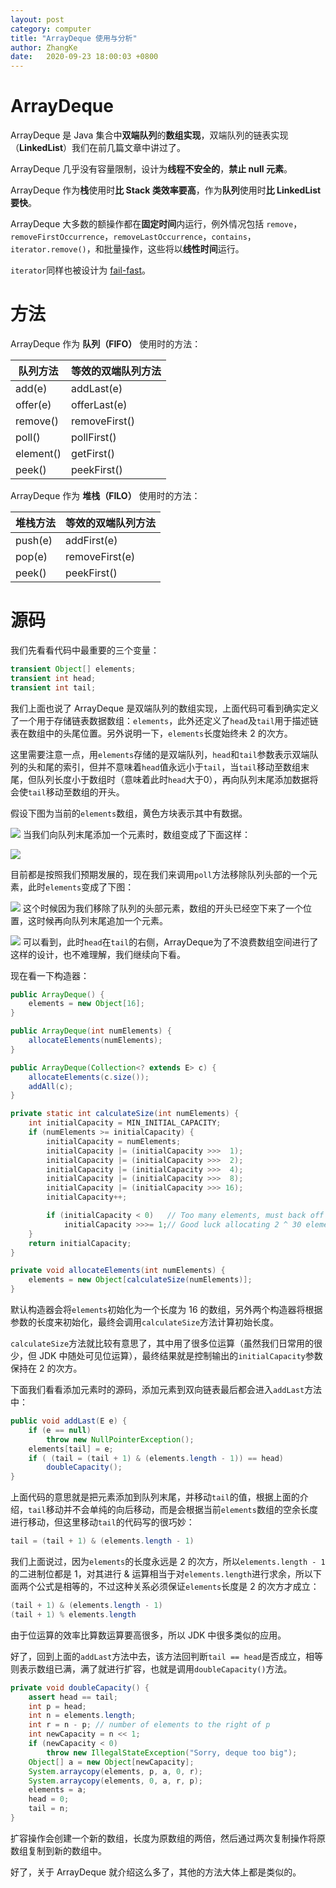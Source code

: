 ```yaml
---
layout: post
category: computer
title: "ArrayDeque 使用与分析"
author: ZhangKe
date:   2020-09-23 18:00:03 +0800
---
```


# ArrayDeque
ArrayDeque 是 Java 集合中**双端队列**的**数组实现**，双端队列的链表实现（**LinkedList**）我们在前几篇文章中讲过了。

ArrayDeque 几乎没有容量限制，设计为**线程不安全的**，**禁止 null 元素**。

ArrayDeque 作为**栈**使用时**比 Stack 类效率要高**，作为**队列**使用时**比 LinkedList 要快**。

ArrayDeque 大多数的额操作都在**固定时间**内运行，例外情况包括 `remove`，`removeFirstOccurrence`，`removeLastOccurrence`，`contains`，`iterator.remove()`，和批量操作，这些将以**线性时间**运行。

`iterator`同样也被设计为 [fail-fast](https://en.wikipedia.org/wiki/Fail-fast "fail-fast")。
<!--more-->
# 方法
ArrayDeque 作为 **队列（FIFO）** 使用时的方法：

|队列方法|等效的双端队列方法|
| ------------ | ------------ |
|add(e)|addLast(e)|
|offer(e)|offerLast(e)|
|remove()|removeFirst()|
|poll()|pollFirst()|
|element()|getFirst()|
|peek()|peekFirst()|

ArrayDeque 作为 **堆栈（FILO）** 使用时的方法：

|堆栈方法|等效的双端队列方法|
| ------------ | ------------ |
|push(e)|addFirst(e)|
|pop(e)|removeFirst(e)|
|peek()|peekFirst()|

# 源码
我们先看看代码中最重要的三个变量：
```java
transient Object[] elements;
transient int head;
transient int tail;
```
我们上面也说了 ArrayDeque 是双端队列的数组实现，上面代码可看到确实定义了一个用于存储链表数据数组：`elements`，此外还定义了`head`及`tail`用于描述链表在数组中的头尾位置。另外说明一下，`elements`长度始终未 2 的次方。

这里需要注意一点，用`elements`存储的是双端队列，`head`和`tail`参数表示双端队列的头和尾的索引，但并不意味着`head`值永远小于`tail`，当`tail`移动至数组末尾，但队列长度小于数组时（意味着此时`head`大于0），再向队列末尾添加数据将会使`tail`移动至数组的开头。

假设下图为当前的`elements`数组，黄色方块表示其中有数据。

![](https://img-blog.csdnimg.cn/20200923143615980.png#pic_center)
当我们向队列末尾添加一个元素时，数组变成了下面这样：

![](https://img-blog.csdnimg.cn/20200923143632138.png#pic_center)

目前都是按照我们预期发展的，现在我们来调用`poll`方法移除队列头部的一个元素，此时`elements`变成了下图：

![](https://img-blog.csdnimg.cn/20200923143645813.png#pic_center)
这个时候因为我们移除了队列的头部元素，数组的开头已经空下来了一个位置，这时候再向队列末尾追加一个元素。

![](https://img-blog.csdnimg.cn/20200923143658734.png#pic_center)
可以看到，此时`head`在`tail`的右侧，ArrayDeque为了不浪费数组空间进行了这样的设计，也不难理解，我们继续向下看。

现在看一下构造器：
```java
public ArrayDeque() {
    elements = new Object[16];
}

public ArrayDeque(int numElements) {
    allocateElements(numElements);
}

public ArrayDeque(Collection<? extends E> c) {
    allocateElements(c.size());
    addAll(c);
}

private static int calculateSize(int numElements) {
    int initialCapacity = MIN_INITIAL_CAPACITY;
    if (numElements >= initialCapacity) {
        initialCapacity = numElements;
        initialCapacity |= (initialCapacity >>>  1);
        initialCapacity |= (initialCapacity >>>  2);
        initialCapacity |= (initialCapacity >>>  4);
        initialCapacity |= (initialCapacity >>>  8);
        initialCapacity |= (initialCapacity >>> 16);
        initialCapacity++;

        if (initialCapacity < 0)   // Too many elements, must back off
            initialCapacity >>>= 1;// Good luck allocating 2 ^ 30 elements
    }
    return initialCapacity;
}

private void allocateElements(int numElements) {
    elements = new Object[calculateSize(numElements)];
}
```

默认构造器会将`elements`初始化为一个长度为 16 的数组，另外两个构造器将根据参数的长度来初始化，最终会调用`calculateSize`方法计算初始长度。

`calculateSize`方法就比较有意思了，其中用了很多位运算（虽然我们日常用的很少，但 JDK 中随处可见位运算），最终结果就是控制输出的`initialCapacity`参数保持在 2 的次方。

下面我们看看添加元素时的源码，添加元素到双向链表最后都会进入`addLast`方法中：

```java
public void addLast(E e) {
    if (e == null)
        throw new NullPointerException();
    elements[tail] = e;
    if ( (tail = (tail + 1) & (elements.length - 1)) == head)
        doubleCapacity();
}
```
上面代码的意思就是把元素添加到队列末尾，并移动`tail`的值，根据上面的介绍，`tail`移动并不会单纯的向后移动，而是会根据当前`elements`数组的空余长度进行移动，但这里移动`tail`的代码写的很巧妙：
```java
tail = (tail + 1) & (elements.length - 1)
```
我们上面说过，因为`elements`的长度永远是 2 的次方，所以`elements.length - 1`的二进制位都是 1，对其进行 & 运算相当于对`elements.length`进行求余，所以下面两个公式是相等的，不过这种关系必须保证`elements`长度是 2 的次方才成立：
```java
(tail + 1) & (elements.length - 1)
(tail + 1) % elements.length
```
由于位运算的效率比算数运算要高很多，所以 JDK 中很多类似的应用。

好了，回到上面的`addLast`方法中去，该方法回判断`tail == head`是否成立，相等则表示数组已满，满了就进行扩容，也就是调用`doubleCapacity()`方法。
```java
private void doubleCapacity() {
    assert head == tail;
    int p = head;
    int n = elements.length;
    int r = n - p; // number of elements to the right of p
    int newCapacity = n << 1;
    if (newCapacity < 0)
        throw new IllegalStateException("Sorry, deque too big");
    Object[] a = new Object[newCapacity];
    System.arraycopy(elements, p, a, 0, r);
    System.arraycopy(elements, 0, a, r, p);
    elements = a;
    head = 0;
    tail = n;
}
```
扩容操作会创建一个新的数组，长度为原数组的两倍，然后通过两次复制操作将原数组复制到新的数组中。

好了，关于 ArrayDeque 就介绍这么多了，其他的方法大体上都是类似的。